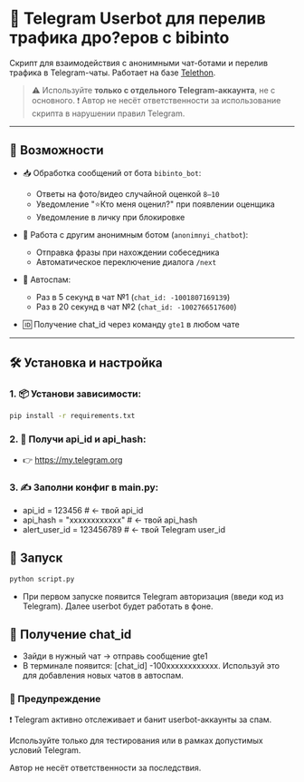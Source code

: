# 🤖 Telegram Userbot для перелив трафика дро?еров с bibinto

Скрипт для взаимодействия с анонимными чат-ботами и перелив трафика в Telegram-чаты. Работает на базе [Telethon](https://github.com/LonamiWebs/Telethon).

> ⚠️ Используйте **только с отдельного Telegram-аккаунта**, не с основного.
> ❗️ Автор не несёт ответственности за использование скрипта в нарушении правил Telegram.

---

## 🔧 Возможности

- 📥 Обработка сообщений от бота `bibinto_bot`:
  - Ответы на фото/видео случайной оценкой `8–10`
  - Уведомление "⭐️Кто меня оценил?" при появлении оценщика
  - Уведомление в личку при блокировке

- 💬 Работа с другим анонимным ботом (`anonimnyi_chatbot`):
  - Отправка фразы при нахождении собеседника
  - Автоматическое переключение диалога `/next`

- 📢 Автоспам:
  - Раз в 5 секунд в чат №1 (`chat_id: -1001807169139`)
  - Раз в 20 секунд в чат №2 (`chat_id: -1002766517600`)

- 🆔 Получение chat_id через команду `gte1` в любом чате

---

## 🛠 Установка и настройка

### 1. 📦 Установи зависимости:

```bash
pip install -r requirements.txt
```

### 2. 📲 Получи api_id и api_hash:
  - 👉 https://my.telegram.org

### 3. ✍️ Заполни конфиг в main.py:

  - api_id = 123456             # ← твой api_id
  - api_hash = "xxxxxxxxxxxx"   # ← твой api_hash
  - alert_user_id = 123456789   # ← твой Telegram user_id

## 🚀 Запуск

```bash
python script.py
```

- При первом запуске появится Telegram авторизация (введи код из Telegram). Далее userbot будет работать в фоне.

## 💬 Получение chat_id

- Зайди в нужный чат → отправь сообщение gte1
- В терминале появится: [chat_id] -100xxxxxxxxxxxx. Используй это для добавления новых чатов в автоспам.

### 📛 Предупреждение
❗️ Telegram активно отслеживает и банит userbot-аккаунты за спам.

Используйте только для тестирования или в рамках допустимых условий Telegram.

Автор не несёт ответственности за последствия.